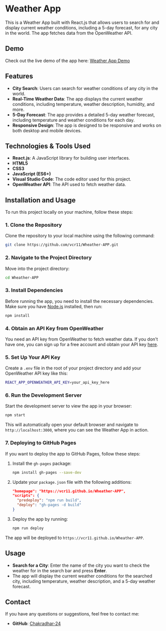 # Weather App

This is a Weather App built with React.js that allows users to search for and display current weather conditions, including a 5-day forecast, for any city in the world. The app fetches data from the OpenWeather API.

## Demo

Check out the live demo of the app here: [Weather App Demo](https://github.com/Chakradhar-24/Weather--APP.git)

## Features

- **City Search**: Users can search for weather conditions of any city in the world.
- **Real-Time Weather Data**: The app displays the current weather conditions, including temperature, weather description, humidity, and more.
- **5-Day Forecast**: The app provides a detailed 5-day weather forecast, including temperature and weather conditions for each day.
- **Responsive Design**: The app is designed to be responsive and works on both desktop and mobile devices.

## Technologies & Tools Used

- **React.js**: A JavaScript library for building user interfaces.
- **HTML5**
- **CSS3**
- **JavaScript (ES6+)**
- **Visual Studio Code**: The code editor used for this project.
- **OpenWeather API**: The API used to fetch weather data.

## Installation and Usage

To run this project locally on your machine, follow these steps:

### 1. Clone the Repository

Clone the repository to your local machine using the following command:

```bash
git clone https://github.com/vcr11/Wheather-APP.git
```

### 2. Navigate to the Project Directory

Move into the project directory:

```bash
cd Wheather-APP
```

### 3. Install Dependencies

Before running the app, you need to install the necessary dependencies. Make sure you have [Node.js](https://nodejs.org/) installed, then run:

```bash
npm install
```

### 4. Obtain an API Key from OpenWeather

You need an API key from OpenWeather to fetch weather data. If you don't have one, you can sign up for a free account and obtain your API key [here](https://home.openweathermap.org/users/sign_up).

### 5. Set Up Your API Key

Create a `.env` file in the root of your project directory and add your OpenWeather API key like this:

```bash
REACT_APP_OPENWEATHER_API_KEY=your_api_key_here
```

### 6. Run the Development Server

Start the development server to view the app in your browser:

```bash
npm start
```

This will automatically open your default browser and navigate to `http://localhost:3000`, where you can see the Weather App in action.

### 7. Deploying to GitHub Pages

If you want to deploy the app to GitHub Pages, follow these steps:

1. Install the `gh-pages` package:

   ```bash
   npm install gh-pages --save-dev
   ```

2. Update your `package.json` file with the following additions:

   ```json
   "homepage": "https://vcr11.github.io/Wheather-APP",
   "scripts": {
     "predeploy": "npm run build",
     "deploy": "gh-pages -d build"
   }
   ```

3. Deploy the app by running:

   ```bash
   npm run deploy
   ```

The app will be deployed to `https://vcr11.github.io/Wheather-APP`.

## Usage

- **Search for a City**: Enter the name of the city you want to check the weather for in the search bar and press **Enter**.
- The app will display the current weather conditions for the searched city, including temperature, weather description, and a 5-day weather forecast.

## Contact

If you have any questions or suggestions, feel free to contact me:

- **GitHub**: [Chakradhar-24]([https://github.com/Chakradhar-24])

